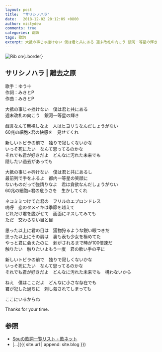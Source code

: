 ```yaml
---
layout: post
title:  "サリシノハラ"
date:   2018-12-02 20:12:09 +0800
author: mistydew
comments: true
categories: 翻訳
tags: 歌詞
excerpt: 大抵の事じゃ挫けない 僕は君と共にある 週末改札の向こう 銀河一等星の輝き
---
```

![Rib on](https://raw.githubusercontent.com/mistydew/misc/master/cover/utopia.jpg){:.border}

## サリシノハラ | 離去之原

歌手：ゆう十<br>
作詞：みきとP<br>
作曲：みきとP

大抵の事じゃ挫けない　僕は君と共にある<br>
週末改札の向こう　銀河一等星の輝き

戯言なんて無視しなよ　人はヒヨリミなんだしょうがない<br>
60兆の細胞×君の快感を　見せてくれ

新しいトビラの前で　独りで寂しくないかな<br>
いっそ死にたい　なんて思ってるのかな<br>
それでも君が好きだよ　どんなに汚れた未来でも<br>
隠したい過去があっても

大抵の事じゃ砕けない　僕は君と共にあるし<br>
最前列で手をふるよ　都内一等星の笑顔に<br>
ないものだって強請りなよ　君は貪欲なんだしょうがない<br>
60兆の細胞×君の危うさを　生かしてくれ

ネコミミつけてた君の　フリルのエプロンドレス<br>
嗚呼　恋のタメイキは季節を越えて<br>
どれだけ君を脱がせて　画面にキスしてみても<br>
ただ　交わらない目と目

思った以上に君の目は　獲物狩るような鋭い眼つきだ<br>
思った以上にその肩は　裏も表も少女を極めてた<br>
やっと君に会えたのに　剥がされるまで時が100倍速だ<br>
触りたい　触りたいよもう一度　君の軟い手の平に

新しいトビラの前で　独りで寂しくないかな<br>
いっそ死にたい　なんて思ってるのかな<br>
それでも君が好きだよ　どんなに汚れた未来でも　構わないから

ねえ　僕はここだよ　どんなに小さな存在でも<br>
君が犯した過ちに　刺し殺されてしまっても

ここにいるからね

Thanks for your time.

## 参照
* [Souの歌詞一覧リスト - 歌ネット](https://www.uta-net.com/artist/22207)
* [...]({{ site.url | append: site.blog }})
